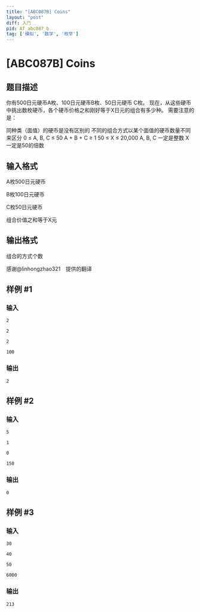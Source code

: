 ```yaml
---
title: "[ABC087B] Coins"
layout: "post"
diff: 入门
pid: AT_abc087_b
tag: ['模拟', '数学', '枚举']
---
```


# [ABC087B] Coins

## 题目描述

你有500日元硬币A枚、100日元硬币B枚、50日元硬币 C枚。 现在，从这些硬币中挑出数枚硬币，各个硬币价格之和刚好等于X日元的组合有多少种。 需要注意的是：

同种类（面值）的硬币是没有区别的
不同的组合方式以某个面值的硬币数量不同来区分
0 ≤ A, B, C ≤ 50
A + B + C ≥ 1
50 ≤ X ≤ 20,000
A, B, C 一定是整数
X 一定是50的倍数

## 输入格式

A枚500日元硬币

B枚100日元硬币

C枚50日元硬币

组合价值之和等于X元

## 输出格式

组合的方式个数

感谢@linhongzhao321　提供的翻译

## 样例 #1

### 输入

```
2
2
2
100
```

### 输出

```
2
```

## 样例 #2

### 输入

```
5
1
0
150
```

### 输出

```
0
```

## 样例 #3

### 输入

```
30
40
50
6000
```

### 输出

```
213
```

